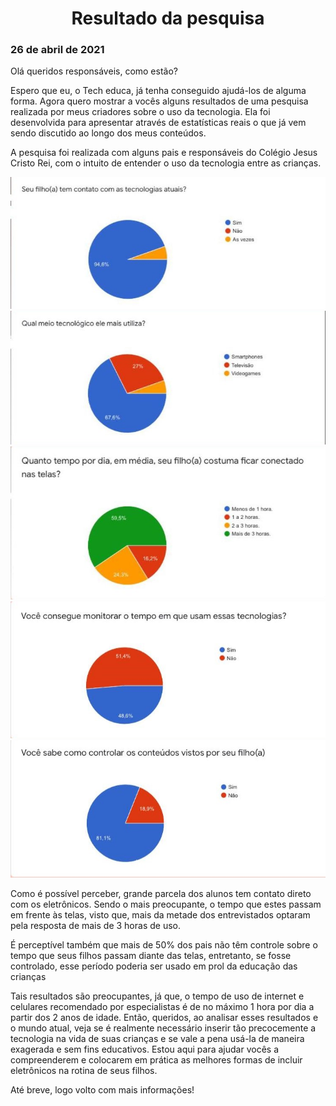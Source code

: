   <center> <h1> Resultado da pesquisa </h1> </center>
<h3> 26 de abril de 2021 </h3


Olá queridos responsáveis, como estão?

Espero que eu, o Tech educa, já tenha conseguido ajudá-los de alguma forma.
Agora quero mostrar a vocês alguns resultados de uma pesquisa realizada por meus criadores sobre o uso da tecnologia. Ela foi desenvolvida para apresentar através de estatísticas reais o que já vem sendo discutido ao longo dos meus conteúdos.

A pesquisa foi realizada com alguns pais e responsáveis do Colégio Jesus Cristo Rei, com o intuito de entender o uso da tecnologia entre as crianças.

<img class = "img-config" src = "https://raw.githubusercontent.com/TechEduca/images-upload/main/1.1.jpg" >
</div>
<img class = "img-config" src = "https://raw.githubusercontent.com/TechEduca/images-upload/main/1.2.jpg" >
</div>
 <img class = "img-config" src = "https://raw.githubusercontent.com/TechEduca/images-upload/main/1.3.jpg"> 
</div>
<img class = "img-config" src = "https://raw.githubusercontent.com/TechEduca/images-upload/main/2.1.jpg" >
</div>
 <img class = "img-config" src = "https://raw.githubusercontent.com/TechEduca/images-upload/main/2.2.jpg">
</div>

Como é possível perceber, grande parcela dos alunos tem contato direto com os eletrônicos. Sendo o mais preocupante, o tempo que estes passam em frente às telas, visto que, mais da metade dos entrevistados optaram pela resposta de mais de 3 horas de uso.

É perceptível também que mais de 50% dos pais não têm controle sobre o tempo que seus filhos passam diante das telas, entretanto, se fosse controlado, esse período poderia ser usado em prol da educação das crianças

Tais resultados são preocupantes, já que, o tempo de uso de internet e celulares recomendado por especialistas é de no máximo 1 hora por dia a partir dos 2 anos de idade. 
Então, queridos, ao analisar esses resultados e o mundo atual, veja se é realmente necessário inserir tão precocemente a tecnologia na vida de suas crianças e se vale a pena usá-la de maneira exagerada e sem fins educativos. Estou aqui para ajudar vocês a compreenderem e colocarem em prática as melhores formas de incluir eletrônicos na rotina de seus filhos.

Até breve, logo volto com mais informações!
